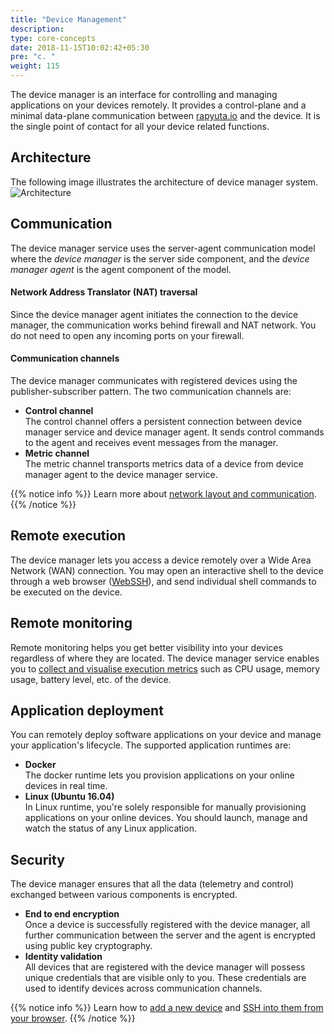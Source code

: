 ```yaml
---
title: "Device Management"
description:
type: core-concepts
date: 2018-11-15T10:02:42+05:30
pre: "c. "
weight: 115
---
```

The device manager is an interface for controlling and managing applications
on your devices remotely. It provides a control-plane and a minimal
data-plane communication between [rapyuta.io](https://console.rapyuta.io)
and the device. It is the single point of contact for all your device
related functions.

## Architecture
The following image illustrates the architecture of device manager system.
![Architecture](/images/core-concepts/device-management/architecture.png?classes=border,shadow&width=60pc)

## Communication
The device manager service uses the server-agent communication model where the
*device manager* is the server side component, and the *device manager agent* is
the agent component of the model.

#### Network Address Translator (NAT) traversal
Since the device manager agent initiates the connection to the device manager,
the communication works behind firewall and NAT network. You do not need to
open any incoming ports on your firewall.

#### Communication channels
The device manager communicates with registered devices using the
publisher-subscriber pattern. The two communication channels are:

* **Control channel**    
  The control channel offers a persistent connection between device manager
  service and device manager agent. It sends control commands to the
  agent and receives event messages from the manager.
* **Metric channel**    
  The metric channel transports metrics data of a device from device manager agent
  to the device manager service.

{{% notice info %}}
Learn more about [network layout and communication](/core-concepts/network-layout-communication).
{{% /notice %}}

## Remote execution
The device manager lets you access a device remotely over a
Wide Area Network (WAN) connection. You may open an
interactive shell to the device through a web browser
([WebSSH](/getting-started/how-to-webssh/)), and send
individual shell commands to be executed on the device.

## Remote monitoring
Remote monitoring helps you get better visibility into your devices regardless
of where they are located. The device manager service enables you to
[collect and visualise execution metrics](/getting-started/metrics-collection-visualisation) such as CPU usage, memory usage, battery level, etc. of the device.

## Application deployment
You can remotely deploy software applications on your device and manage your
application's lifecycle. The supported application runtimes are:

* **Docker**    
  The docker runtime lets you provision applications on your online devices in
  real time.
* **Linux (Ubuntu 16.04)**    
  In Linux runtime, you're solely responsible for manually provisioning
  applications on your online devices. You should launch, manage and watch the
  status of any Linux application.

## Security
The device manager ensures that all the data (telemetry and control)
exchanged between various components is encrypted.

* **End to end encryption**    
  Once a device is successfully registered with the device manager, all further
  communication between the server and the agent is encrypted using public key
  cryptography.
* **Identity validation**    
  All devices that are registered with the device manager will possess unique
  credentials that are visible only to you. These credentials are used to
  identify devices across communication channels.

{{% notice info %}}
Learn how to [add a new device](/getting-started/add-new-device) and
[SSH into them from your browser](/getting-started/how-to-webssh).
{{% /notice %}}
